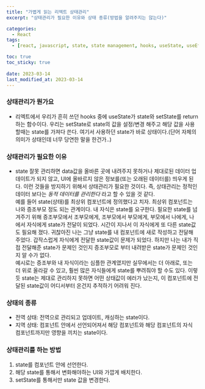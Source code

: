 ```yaml
---
title: "가볍게 읽는 리엑트 상태관리"
excerpt: "상태관리가 필요한 이유와 상태 종류(방법을 알려주지는 않는다)"

categories:
  - React
tags:
  - [react, javascript, state, state management, hooks, useState, useEffect, useLayout, useCallback, useMemo]

toc: true
toc_sticky: true
 
date: 2023-03-14
last_modified_at: 2023-03-14
---
```


### 상태관리가 뭔가요
- 리엑트에서 우리가 흔히 쓰던 hooks 중에 useState가 state와 setState를 return하는 함수이다. 우리는 setState로 state의 값을 설정/변경 해주고 해당 값을 사용할때는 state를 가져다 쓴다. 여기서 사용하던 state가 바로 상태이다.(단어 자체의 의미가 상태인데 너무 당연한 말을 한건가..)</br>

### 상태관리가 필요한 이유
- state 잘못 관리하면 data값을 올바른 곳에 내려주지 못하거나 제대로된 데이터 업데이트가 되지 않고, UI에 올바르지 않은 정보를(또는 오래된 데이터를) 띄우게 된다. 이런 것들을 방지하기 위해서 상태관리가 필요한 것이다. 즉, 상태관리는 정적인 데이터 보다는 *동적 데이터를 관리한다* 라고 할 수 있을 것 같다.    
예를 들어 state(상태)를 최상위 컴포넌트에 정의했다고 치자. 최상위 컴포넌트는 나와 증조부모 정도 되는 관계이다. 내 자식은 state를 요구한다. 필요한 state를 넘겨주기 위해 증조부모에서 조부모에게, 조부모에서 부모에게, 부모에서 나에게, 나에서 자식에게 state가 전달이 되었다. 시간이 지나서 이 자식에게 또 다른 state값도 필요해 졌다. 귀찮아진 나는 그냥 state를 내 컴포넌트에 새로 작성하고 전달해 주었다. 갑작스럽게 자식에게 전달한 state값이 문제가 되었다. 하지만 나는 내가 직접 전달해준 state가 문제인 것인지 증조부모로 부터 내려받은 state가 문제인 것인지 알 수가 없다.     
예시로는 증조부와 내 자식이라는 심플한 관계였지만 실무에서는 더 아래로, 또는 더 위로 올라갈 수 있고, 훨씬 많은 자식들에게 state를 뿌려줘야 할 수도 있다. 이렇듯 state는 제대로 관리하지 못하면 어떤 상태값이 에러가 났는지, 이 컴포넌트에 전달된 state값이 어디서부터 온건지 추적하기 어려워 진다.

### 상태의 종류
- 전역 상태: 전역으로 관리되고 업데이트, 캐싱하는 state이다.
- 지역 상태: 컴포넌트 안에서 선언되어져서 해당 컴포넌트와 해당 컴포넌트의 자식 컴포넌트까지만 영향을 끼치는 state이다.

### 상태관리를 하는 방법
1. state를 컴포넌트 안에 선언한다.
1. 해당 state를 통해서 변화해야하는 UI와 가깝게 배치한다.
1. setState를 통해서만 state 값을 변경한다.